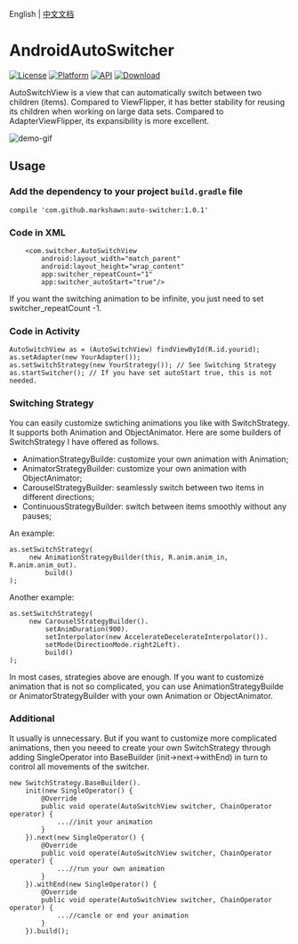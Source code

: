 English  |  [中文文档](README_cn.md)

# AndroidAutoSwitcher
[![License](https://img.shields.io/badge/License-Apache%202.0-blue.svg)](https://opensource.org/licenses/Apache-2.0)
[![Platform](https://img.shields.io/badge/platform-android-green.svg)](http://developer.android.com/index.html)
[![API](https://img.shields.io/badge/API-12%2B-brightgreen.svg?style=flat)](https://android-arsenal.com/api?level=12)
[![Download](https://api.bintray.com/packages/markshawn/com.github.markshawn/auto-switcher/images/download.svg)](https://bintray.com/markshawn/com.github.markshawn/auto-switcher/_latestVersion)

AutoSwitchView is a view that can automatically switch between two children (items). Compared to ViewFlipper, it has better stability for reusing its children when working on large data sets. Compared to AdapterViewFlipper, its expansibility is more excellent.

![demo-gif](https://github.com/Marksss/AndroidAutoSwitcher/blob/master/gif/demo.gif)
## Usage
### Add the dependency to your project `build.gradle` file
```compile 'com.github.markshawn:auto-switcher:1.0.1'```
### Code in XML
```
    <com.switcher.AutoSwitchView
        android:layout_width="match_parent"
        android:layout_height="wrap_content"
        app:switcher_repeatCount="1"
        app:switcher_autoStart="true"/>
```
If you want the switching animation to be infinite, you just need to set switcher_repeatCount -1.
### Code in Activity
```
AutoSwitchView as = (AutoSwitchView) findViewById(R.id.yourid);
as.setAdapter(new YourAdapter());
as.setSwitchStrategy(new YourStrategy()); // See Switching Strategy
as.startSwitcher(); // If you have set autoStart true, this is not needed.
```
### Switching Strategy
You can easily customize swtiching animations you like with SwitchStrategy. It supports both Animation and ObjectAnimator. Here are some builders of SwitchStrategy I have offered as follows.

 - AnimationStrategyBuilde:
 customize your own animation with Animation;
 - AnimatorStrategyBuilder: 
 customize your own animation with ObjectAnimator;
 - CarouselStrategyBuilder: 
 seamlessly switch between two items in different directions;
 - ContinuousStrategyBuilder: 
 switch between items smoothly without any pauses;
 
 An example:
 ```
 as.setSwitchStrategy(
      new AnimationStrategyBuilder(this, R.anim.anim_in, R.anim.anim_out).
          build()
);
 ```
 Another example:
 ```
 as.setSwitchStrategy(
      new CarouselStrategyBuilder().
          setAnimDuration(900).
          setInterpolator(new AccelerateDecelerateInterpolator()).
          setMode(DirectionMode.right2Left).
          build()
);
 ```

In most cases, strategies above are enough. If you want to customize animation that is not so complicated, you can use AnimationStrategyBuilde or AnimatorStrategyBuilder with your own Animation or ObjectAnimator.
### Additional
It usually is unnecessary. But if you want to customize more complicated animations, then you neeed to create your own SwitchStrategy through adding SingleOperator into BaseBuilder (init->next->withEnd) in turn to control all movements of the switcher.
```
new SwitchStrategy.BaseBuilder().
    init(new SingleOperator() {
        @Override
        public void operate(AutoSwitchView switcher, ChainOperator operator) {
            ...//init your animation
        }
    }).next(new SingleOperator() {
        @Override
        public void operate(AutoSwitchView switcher, ChainOperator operator) {
            ...//run your own animation
        }
    }).withEnd(new SingleOperator() {
        @Override
        public void operate(AutoSwitchView switcher, ChainOperator operator) {
            ...//cancle or end your animation
        }
    }).build();
```
